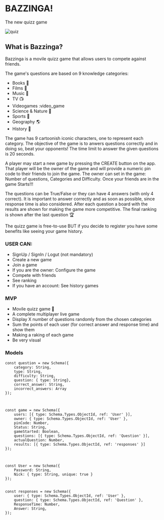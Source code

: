 # BAZZINGA!
The new quizz game

![quiz](https://media.giphy.com/media/TfEceTuCZkd1u/giphy.gif
)

## What is Bazzinga?

Bazzinga is a movile quizz game that allows users to compete against friends. 

The game's questions are based on 9 knowledge categories: 

- Books :blue_book:
- Films :cinema:
- Music :musical_note:
- TV :tv:
- Videogames :video_game
- Science & Nature :microscope:
- Sports :football:
- Geography :earth_americas:
- History :page_with_curl:

The game has 9 cartoonish iconic characters, one to represent each category. 
The objective of the game is to anwers questions correctly and in doing so, beat your opponents! The time limit to answer the given questions is 20 seconds.

A player may start a new game by pressing the CREATE button on the app. That player will be the owner of the game and will provide a numeric pin code to their friends to join the game.
The owner can set in the game: Number of questions, Categories and Difficulty.
Once your friends are in the game Starts!!!

The questions can be True/False or they can have 4 answers (with only 4 correct).
It is important to answer correctly and as soon as possible, since response time is also considered.
After each question a board with the results are shown for making the game more competitive.
The final ranking is shown after the last question :trophy:

The quizz game is free-to-use BUT if you decide to register you have some benefits like seeing your game history.



### USER CAN:
- SignUp / SignIn / Logut (not mandatory)
- Create a new game
- Join a game
- If you are the owner: Configure the game
- Compete with friends
- See ranking
- If you have an account: See history games


### MVP
- Movile quizz game  :iphone:
- A complete multiplayer live game
- Display X number of questions randomly from the chosen categories
- Sum the points of each user (for correct answer and response time) and show them
- Making a raking of each game
- Be very visual




### Models

````
const question = new Schema({
    category: String,
    type: String,
    difficulty: String,
    question: { type: String},
    correct_answer: String,
    incorrect_answers: Array
});



const game = new Schema({
    users: [{ type: Schema.Types.ObjectId, ref: 'User' }],
    owner: { type: Schema.Types.ObjectId, ref: 'User' },
    pinCode: Number,
    Status: String,
    gameStarted: Boolean,
    questions: [{ type: Schema.Types.ObjectId, ref: 'Question' }],
    actualQuestion: Number,
    results: [{ type: Schema.Types.ObjectId, ref: 'responses' }]
});



const User = new Schema({
    Password: String,
    Nick: { type: String, unique: true }
});


const responses = new Schema({
    user: { type: Schema.Types.ObjectId, ref: 'User' },
    question: { type: Schema.Types.ObjectId, ref: 'Question' },
    ResponseTime: Number,
    Answer: String,
});
````



